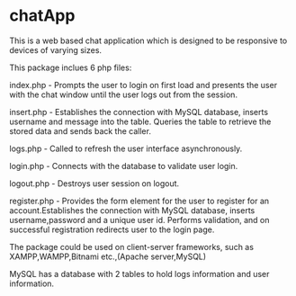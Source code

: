 # chatApp
This is a web based chat application which is designed to be responsive to devices of varying sizes.

This package inclues 6 php files:

index.php - Prompts the user to login on first load and presents the user with the chat window until the user logs out from the session.

insert.php - Establishes the connection with MySQL database, inserts username and message into the table. Queries the table to retrieve the stored data and sends back the caller.

logs.php -  Called to refresh the user interface asynchronously.

login.php - Connects with the database to validate user login.

logout.php - Destroys user session on logout.

register.php - Provides the form element for the user to register for an account.Establishes the connection with MySQL database, inserts username,password and a unique user id. Performs validation, and on successful registration redirects user to the login page.
               
The package could be used on client-server frameworks, such as XAMPP,WAMPP,Bitnami etc.,(Apache server,MySQL)

MySQL has a database with 2 tables to hold logs information and user information.
